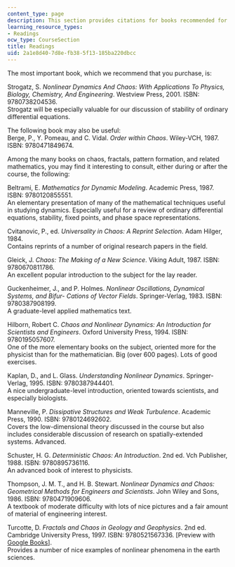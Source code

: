 ```yaml
---
content_type: page
description: This section provides citations for books recommended for the course.
learning_resource_types:
- Readings
ocw_type: CourseSection
title: Readings
uid: 2a1e8d40-7d8e-fb38-5f13-185ba220dbcc
---
```


The most important book, which we recommend that you purchase, is:

Strogatz, S. _Nonlinear Dynamics And Chaos: With Applications To Physics, Biology, Chemistry, And Engineering_. Westview Press, 2001. ISBN: 9780738204536.  
Strogatz will be especially valuable for our discussion of stability of ordinary differential equations.

The following book may also be useful:  
Berge, P., Y. Pomeau, and C. Vidal. _Order within Chaos_. Wiley-VCH, 1987. ISBN: 9780471849674.

Among the many books on chaos, fractals, pattern formation, and related mathematics, you may find it interesting to consult, either during or after the course, the following:

Beltrami, E. _Mathematics for Dynamic Modeling_. Academic Press, 1987. ISBN: 9780120855551.  
An elementary presentation of many of the mathematical techniques useful in studying dynamics. Especially useful for a review of ordinary differential equations, stability, fixed points, and phase space representations.

Cvitanovic, P., ed. _Universality in Chaos: A Reprint Selection_. Adam Hilger, 1984.  
Contains reprints of a number of original research papers in the field.

Gleick, J. _Chaos: The Making of a New Science_. Viking Adult, 1987. ISBN: 9780670811786.  
An excellent popular introduction to the subject for the lay reader.

Guckenheimer, J., and P. Holmes. _Nonlinear Oscillations, Dynamical Systems, and Bifur- Cations of Vector Fields_. Springer-Verlag, 1983. ISBN: 9780387908199.  
A graduate-level applied mathematics text.

Hilborn, Robert C. _Chaos and Nonlinear Dynamics: An Introduction for Scientists and Engineers_. Oxford University Press, 1994. ISBN: 9780195057607.  
One of the more elementary books on the subject, oriented more for the physicist than for the mathematician. Big (over 600 pages). Lots of good exercises.

Kaplan, D., and L. Glass. _Understanding Nonlinear Dynamics_. Springer-Verlag, 1995. ISBN: 9780387944401.  
A nice undergraduate-level introduction, oriented towards scientists, and especially biologists.

Manneville, P. _Dissipative Structures and Weak Turbulence_. Academic Press, 1990. ISBN: 9780124692602.  
Covers the low-dimensional theory discussed in the course but also includes considerable discussion of research on spatially-extended systems. Advanced.

Schuster, H. G. _Deterministic Chaos: An Introduction_. 2nd ed. Vch Publisher, 1988. ISBN: 9780895736116.  
An advanced book of interest to physicists.

Thompson, J. M. T., and H. B. Stewart. _Nonlinear Dynamics and Chaos: Geometrical Methods for Engineers and Scientists_. John Wiley and Sons, 1986. ISBN: 9780471909606.  
A textbook of moderate difficulty with lots of nice pictures and a fair amount of material of engineering interest.

Turcotte, D. _Fractals and Chaos in Geology and Geophysics_. 2nd ed. Cambridge University Press, 1997. ISBN: 9780521567336. \[Preview with [Google Books](http://books.google.co.in/books?id=t_z-VeGAjngC&printsec=frontcover&redir_esc=y#v=onepage&q&f=false)\].  
Provides a number of nice examples of nonlinear phenomena in the earth sciences.